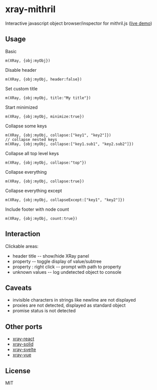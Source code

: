 # xray-mithril

Interactive javascript object browser/inspector for mithril.js ([live demo](https://xray.haxtra.com))


## Usage

Basic

	m(XRay, {obj:myObj})

Disable header

	m(XRay, {obj:myObj, header:false})

Set custom title

	m(XRay, {obj:myObj, title:"My title"})

Start minimized

	m(XRay, {obj:myObj, minimize:true})

Collapse some keys

	m(XRay, {obj:myObj, collapse:["key1", "key2"]})
	// collapse nested keys
	m(XRay, {obj:myObj, collapse:["key1.sub1", "key2.sub2"]})

Collapse all top level keys

	m(XRay, {obj:myObj, collapse:"top"})

Collapse everything

	m(XRay, {obj:myObj, collapse:true})

Collapse everything except

	m(XRay, {obj:myObj, collapseExcept:["key1", "key2"]})

Include footer with node count

	m(XRay, {obj:myObj, count:true})


## Interaction

Clickable areas:

- header title -- show/hide XRay panel
- property -- toggle display of value/subtree
- property : right click -- prompt with path to property
- unknown values -- log undetected object to console


## Caveats

- invisible characters in strings like newline are not displayed
- proxies are not detected, displayed as standard object
- promise status is not detected


## Other ports

- [xray-react](https://github.com/haxtra/xray-react)
- [xray-solid](https://github.com/haxtra/xray-solid)
- [xray-svelte](https://github.com/haxtra/xray-svelte)
- [xray-vue](https://github.com/haxtra/xray-vue)


## License

MIT
